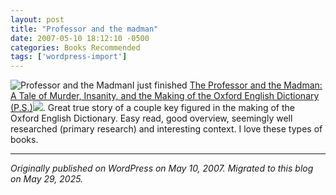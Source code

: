 ```yaml
---
layout: post
title: "Professor and the madman"
date: 2007-05-10 18:12:10 -0500
categories: Books Recommended
tags: ['wordpress-import']
---
```


![Professor and the Madman](http://meansofproduction.wordpress.com/wp-content/uploads/2007/05/profmadman.thumbnail.jpeg)I just finished [The Professor and the Madman: A Tale of Murder, Insanity, and the Making of the Oxford English Dictionary (P.S.)](http://www.amazon.com/gp/product/0060839783?ie=UTF8&tag=rvibe07-20&linkCode=as2&camp=1789&creative=9325&creativeASIN=0060839783)![](http://www.assoc-amazon.com/e/ir?t=rvibe07-20&l=as2&o=1&a=0060839783). Great true story of a couple key figured in the making of the Oxford English Dictionary. Easy read, good overview, seemingly well researched (primary research) and interesting context. I love these types of books.

---

*Originally published on WordPress on May 10, 2007. Migrated to this blog on May 29, 2025.*
